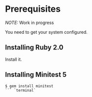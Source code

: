 Prerequisites
=============

*NOTE:* Work in progress

You need to get your system configured.

Installing Ruby 2.0
-------------------

Install it.

Installing Minitest 5
---------------------

```shell
$ gem install minitest
``` `terminal`
